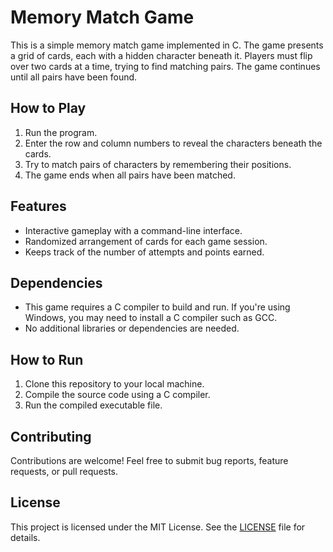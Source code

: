 
# Memory Match Game

This is a simple memory match game implemented in C. The game presents a grid of cards, each with a hidden character beneath it. Players must flip over two cards at a time, trying to find matching pairs. The game continues until all pairs have been found.

## How to Play

1. Run the program.
2. Enter the row and column numbers to reveal the characters beneath the cards.
3. Try to match pairs of characters by remembering their positions.
4. The game ends when all pairs have been matched.

## Features

- Interactive gameplay with a command-line interface.
- Randomized arrangement of cards for each game session.
- Keeps track of the number of attempts and points earned.

## Dependencies

- This game requires a C compiler to build and run. If you're using Windows, you may need to install a C compiler such as GCC.
- No additional libraries or dependencies are needed.

## How to Run

1. Clone this repository to your local machine.
2. Compile the source code using a C compiler.
3. Run the compiled executable file.

## Contributing

Contributions are welcome! Feel free to submit bug reports, feature requests, or pull requests.

## License

This project is licensed under the MIT License. See the [LICENSE](LICENSE) file for details.
